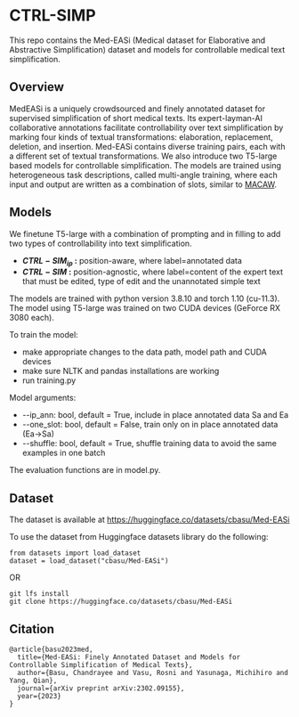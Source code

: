 # CTRL-SIMP

This repo contains the Med-EASi (Medical dataset for Elaborative and Abstractive
Simplification) dataset and models for controllable medical text simplification. 

## Overview
MedEASi is a uniquely crowdsourced and finely annotated dataset for supervised simplification of short medical
texts. Its expert-layman-AI collaborative annotations facilitate controllability over text simplification by marking four
kinds of textual transformations: elaboration, replacement, deletion, and insertion. Med-EASi contains diverse training pairs, each with a different set of textual transformations. We also introduce two T5-large based models for controllable simplification. The models are trained using heterogeneous task descriptions, called multi-angle training, where each input and output are written as a combination of slots, similar to [MACAW](https://arxiv.org/abs/2109.02593). 

## Models
We finetune T5-large with a combination of prompting and in filling to add two types of controllability into text simplification. 
- **$CTRL-SIM_{ip}$ :** position-aware, where label=annotated data
- **$CTRL-SIM$ :** position-agnostic, where label=content of the expert text that must be edited, type of edit and the unannotated simple text

The models are trained with python version 3.8.10 and torch 1.10 (cu-11.3). The model using T5-large was trained on two CUDA devices (GeForce RX 3080 each).

To train the model:
* make appropriate changes to the data path, model path and CUDA devices
* make sure NLTK and pandas installations are working
* run training.py 

Model arguments:
* --ip_ann: bool, default = True, include in place annotated data Sa and Ea
* --one_slot: bool, default = False, train only on in place annotated data (Ea->Sa)
* --shuffle: bool, default = True, shuffle training data to avoid the same examples in one batch

The evaluation functions are in model.py.

## Dataset
The dataset is available at https://huggingface.co/datasets/cbasu/Med-EASi

To use the dataset from Huggingface datasets library do the following:

```
from datasets import load_dataset
dataset = load_dataset("cbasu/Med-EASi")
```

OR

```
git lfs install
git clone https://huggingface.co/datasets/cbasu/Med-EASi
```

## Citation
```
@article{basu2023med,
  title={Med-EASi: Finely Annotated Dataset and Models for Controllable Simplification of Medical Texts},
  author={Basu, Chandrayee and Vasu, Rosni and Yasunaga, Michihiro and Yang, Qian},
  journal={arXiv preprint arXiv:2302.09155},
  year={2023}
}
```

